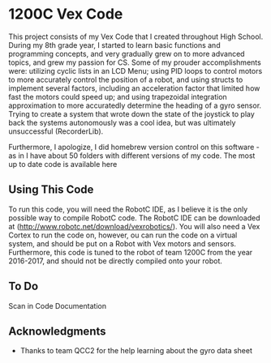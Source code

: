 # 1200C Vex Code

This project consists of my Vex Code that I created throughout High School. During my 8th grade year, I started to learn basic functions and programming concepts, and very gradually grew on to more advanced topics, and grew my passion for CS. Some of my prouder accomplishments were: utilizing cyclic lists in an LCD Menu; using PID loops to control motors to more accurately control the position of a robot, and using structs to implement several factors, including an acceleration factor that limited how fast the motors could speed up; and using trapezoidal integration approximation to more accuratedly determine the heading of a gyro sensor. Trying to create a system that wrote down the state of the joystick to play back the systems autonomously was a cool idea, but was ultimately unsuccessful (RecorderLib).

Furthermore, I apologize, I did homebrew version control on this software - as in I have about 50 folders with different versions of my code. The most up to date code is available here

## Using This Code

To run this code, you will need the RobotC IDE, as I believe it is the only possible way to compile RobotC code. The RobotC IDE can be downloaded at (http://www.robotc.net/download/vexrobotics/). You will also need a Vex Cortex to run the code on, however, ou can run the code on a virtual system, and should be put on a Robot with Vex motors and sensors. Furthermore, this code is tuned to the robot of team 1200C from the year 2016-2017, and should not be directly compiled onto your robot.

## To Do

Scan in Code Documentation

## Acknowledgments

* Thanks to team QCC2 for the help learning about the gyro data sheet
